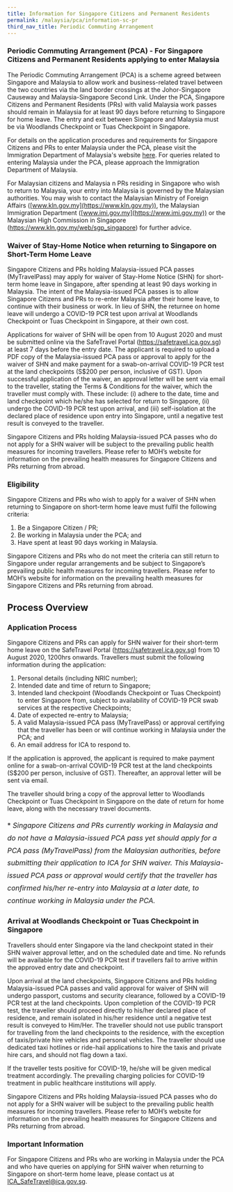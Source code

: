 ```yaml
---
title: Information for Singapore Citizens and Permanent Residents
permalink: /malaysia/pca/information-sc-pr
third_nav_title: Periodic Commuting Arrangement
---
```


### **Periodic Commuting Arrangement (PCA) - For Singapore Citizens and  Permanent Residents applying to enter Malaysia**

The Periodic Commuting Arrangement (PCA) is a scheme agreed between Singapore and Malaysia to allow work and business-related travel between the two countries via the land border crossings at the Johor-Singapore Causeway and Malaysia-Singapore Second Link. Under the PCA, Singapore Citizens and Permanent Residents (PRs) with valid Malaysia work passes should remain in Malaysia for at least 90 days before returning to Singapore for home leave. The entry and exit between Singapore and Malaysia must be via Woodlands Checkpoint or Tuas Checkpoint in Singapore.

For details on the application procedures and requirements for Singapore Citizens and PRs to enter Malaysia under the PCA, please visit the Immigration Department of Malaysia's website [here](https://www.imi.gov.my/portal2017/index.php/ms/sumber-dan-arkib/pengumuman/1833-malaysia-singapore-border-crossing-arrangement.html). For queries related to entering Malaysia under the PCA, please approach the Immigration Department of Malaysia.

For Malaysian citizens and Malaysia n PRs residing in Singapore who wish to return to Malaysia, your entry into Malaysia is governed by the Malaysian authorities. You may wish to contact the Malaysian Ministry of Foreign Affairs ([www.kln.gov.my](https://www.kln.gov.my)), the Malaysian Immigration Department ([www.imi.gov.my](https://www.imi.gov.my)) or the Malaysian High Commission in Singapore (<https://www.kln.gov.my/web/sgp_singapore>) for further advice.

### **Waiver of Stay-Home Notice when returning to Singapore on Short-Term Home Leave**

Singapore Citizens and PRs holding Malaysia-issued PCA passes (MyTravelPass) may apply for waiver of Stay-Home Notice (SHN) for short-term home leave in Singapore, after spending at least 90 days working in Malaysia. The intent of the Malaysia-issued PCA passes is to allow Singapore Citizens and PRs to re-enter Malaysia after their home leave, to continue with their business or work. In lieu of SHN, the returnee on home leave will undergo a COVID-19 PCR test upon arrival at Woodlands Checkpoint or Tuas Checkpoint in Singapore, at their own cost.

Applications for waiver of SHN will be open from 10 August 2020 and must be submitted online via the SafeTravel Portal (<https://safetravel.ica.gov.sg>) at least 7 days before the entry date. The applicant is required to upload a PDF copy of the Malaysia-issued PCA pass or approval to apply for the waiver of SHN and make payment for a swab-on-arrival COVID-19 PCR test at the land checkpoints (S$200 per person, inclusive of GST). Upon successful application of the waiver, an approval letter will be sent via email to the traveller, stating the Terms & Conditions for the waiver, which the traveller must comply with. These include: (i) adhere to the date, time and land checkpoint which he/she has selected for return to Singapore, (ii) undergo the COVID-19 PCR test upon arrival, and (iii) self-isolation at the declared place of residence upon entry into Singapore, until a negative test result is conveyed to the traveller.

Singapore Citizens and PRs holding Malaysia-issued PCA passes who do not apply for a SHN waiver will be subject to the prevailing public health measures for incoming travellers. Please refer to MOH’s website for information on the prevailing health measures for Singapore Citizens and PRs returning from abroad.

### **Eligibility**

Singapore Citizens and PRs who wish to apply for a waiver of SHN when returning to Singapore on short-term home leave must fulfil the following criteria:
1. Be a Singapore Citizen / PR;
2. Be working in Malaysia under the PCA; and
3. Have spent at least 90 days working in Malaysia.

Singapore Citizens and PRs who do not meet the criteria can still return to Singapore under regular arrangements and be subject to Singapore’s prevailing public health measures for incoming travellers. Please refer to MOH’s website for information on the prevailing health measures for Singapore Citizens and PRs returning from abroad.

## **Process Overview**

### **Application Process**

Singapore Citizens and PRs can apply for SHN waiver for their short-term home leave on the SafeTravel Portal (<https://safetravel.ica.gov.sg>) from 10 August 2020, 1200hrs onwards. Travellers must submit the following information during the application:
1. Personal details (including NRIC number);
2. Intended date and time of return to Singapore;
3. Intended land checkpoint (Woodlands Checkpoint or Tuas Checkpoint) to enter Singapore from, subject to availability of COVID-19 PCR swab services at the respective Checkpoints;
4. Date of expected re-entry to Malaysia;
5. A valid Malaysia-issued PCA pass (MyTravelPass) or approval certifying that the traveller has been or will continue working in Malaysia under the PCA; and
6. An email address for ICA to respond to.

If the application is approved, the applicant is required to make payment online for a swab-on-arrival COVID-19 PCR test at the land checkpoints (S$200 per person, inclusive of GST). Thereafter, an approval letter will be sent via email.

The traveller should bring a copy of the approval letter to Woodlands Checkpoint or Tuas Checkpoint in Singapore on the date of return for home leave, along with the necessary travel documents.

<p style="font-size: 1.0rem; line-height: 1.8rem;">* <em>Singapore Citizens and PRs currently working in Malaysia and do not have a Malaysia-issued PCA pass yet should apply for a PCA pass (MyTravelPass) from the Malaysian authorities, before submitting their application to ICA for SHN waiver. This Malaysia-issued PCA pass or approval would certify that the traveller has confirmed his/her re-entry into Malaysia at a later date, to continue working in Malaysia under the PCA.</em></p>

### **Arrival at Woodlands Checkpoint or Tuas Checkpoint in Singapore**

Travellers should enter Singapore via the land checkpoint stated in their SHN waiver approval letter, and on the scheduled date and time. No refunds will be available for the COVID-19 PCR test if travellers fail to arrive within the approved entry date and checkpoint.

Upon arrival at the land checkpoints, Singapore Citizens and PRs holding Malaysia-issued PCA passes and valid approval for waiver of SHN will undergo passport, customs and security clearance, followed by a COVID-19 PCR test at the land checkpoints. Upon completion of the COVID-19 PCR test, the traveller should proceed directly to his/her declared place of residence, and remain isolated in his/her residence until a negative test result is conveyed to Him/Her. The traveller should not use public transport for travelling from the land checkpoints to the residence, with the exception of taxis/private hire vehicles and personal vehicles. The traveller should use dedicated taxi hotlines or ride-hail applications to hire the taxis and private hire cars, and should not flag down a taxi.

If the traveller tests positive for COVID-19, he/she will be given medical treatment accordingly. The prevailing charging policies for COVID-19 treatment in public healthcare institutions will apply.

Singapore Citizens and PRs holding Malaysia-issued PCA passes who do not apply for a SHN waiver will be subject to the prevailing public health measures for incoming travellers. Please refer to MOH’s website for information on the prevailing health measures for Singapore Citizens and PRs returning from abroad.

### **Important Information**

For Singapore Citizens and PRs who are working in Malaysia under the PCA and who have queries on applying for SHN waiver when returning to Singapore on short-term home leave, please contact us at <ICA_SafeTravel@ica.gov.sg>.
